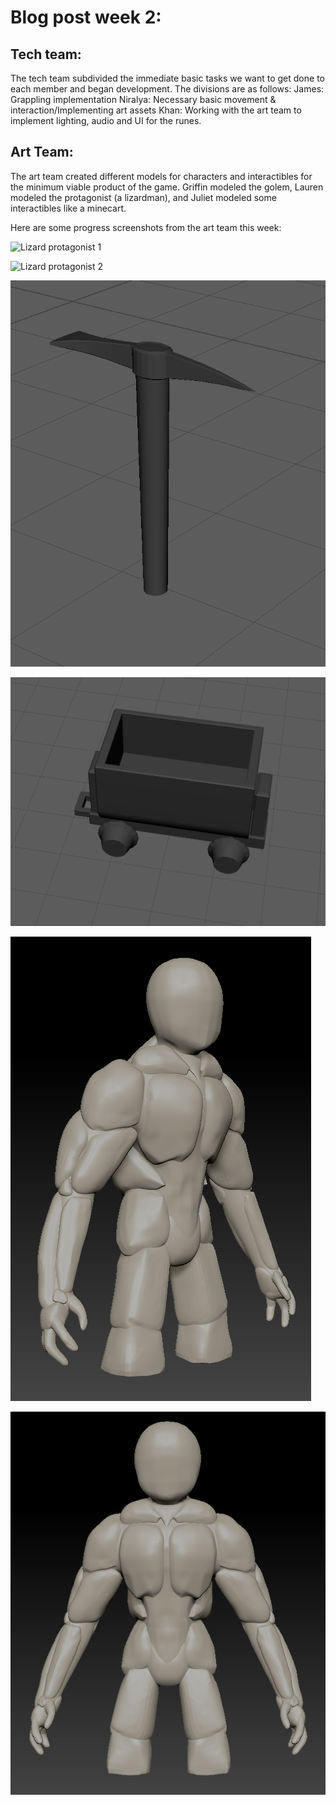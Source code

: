 # Blog post week 2: 

## Tech team: 
The tech team subdivided the immediate basic tasks we want to get done to each member and began development. The divisions are as follows: 
James: Grappling implementation 
Niralya: Necessary basic movement & interaction/Implementing art assets
Khan: Working with the art team to implement lighting, audio and UI for the runes. 

## Art Team: 
The art team created different models for characters and interactibles for the minimum viable product of the game. 
Griffin modeled the golem, Lauren modeled the protagonist (a lizardman), and Juliet modeled some interactibles like a minecart. 

Here are some progress screenshots from the art team this week: 

![Lizard protagonist 1](https://gribsyrup.github.io/Hue-nique-Website-/Art/lizardman_1.png)

![Lizard protagonist 2](site.baseurl/Art/lizardman_2.png)

![Pickaxe](/Art/pickaxe.png)

![Minecart](/Art/minecart.png)

![Golem enemy 1](/Art/golem_v1_.75view.PNG)

![Golem enemy 2](/Art/golem_v1_frontview.PNG)
